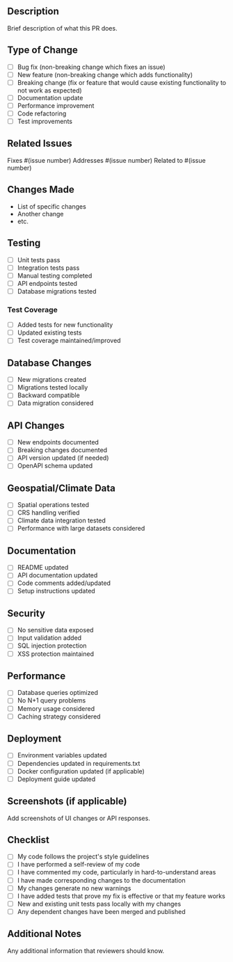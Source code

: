 ## Description
Brief description of what this PR does.

## Type of Change
- [ ] Bug fix (non-breaking change which fixes an issue)
- [ ] New feature (non-breaking change which adds functionality)
- [ ] Breaking change (fix or feature that would cause existing functionality to not work as expected)
- [ ] Documentation update
- [ ] Performance improvement
- [ ] Code refactoring
- [ ] Test improvements

## Related Issues
Fixes #(issue number)
Addresses #(issue number)
Related to #(issue number)

## Changes Made
- List of specific changes
- Another change
- etc.

## Testing
- [ ] Unit tests pass
- [ ] Integration tests pass
- [ ] Manual testing completed
- [ ] API endpoints tested
- [ ] Database migrations tested

### Test Coverage
- [ ] Added tests for new functionality
- [ ] Updated existing tests
- [ ] Test coverage maintained/improved

## Database Changes
- [ ] New migrations created
- [ ] Migrations tested locally
- [ ] Backward compatible
- [ ] Data migration considered

## API Changes
- [ ] New endpoints documented
- [ ] Breaking changes documented
- [ ] API version updated (if needed)
- [ ] OpenAPI schema updated

## Geospatial/Climate Data
- [ ] Spatial operations tested
- [ ] CRS handling verified
- [ ] Climate data integration tested
- [ ] Performance with large datasets considered

## Documentation
- [ ] README updated
- [ ] API documentation updated
- [ ] Code comments added/updated
- [ ] Setup instructions updated

## Security
- [ ] No sensitive data exposed
- [ ] Input validation added
- [ ] SQL injection protection
- [ ] XSS protection maintained

## Performance
- [ ] Database queries optimized
- [ ] No N+1 query problems
- [ ] Memory usage considered
- [ ] Caching strategy considered

## Deployment
- [ ] Environment variables updated
- [ ] Dependencies updated in requirements.txt
- [ ] Docker configuration updated (if applicable)
- [ ] Deployment guide updated

## Screenshots (if applicable)
Add screenshots of UI changes or API responses.

## Checklist
- [ ] My code follows the project's style guidelines
- [ ] I have performed a self-review of my code
- [ ] I have commented my code, particularly in hard-to-understand areas
- [ ] I have made corresponding changes to the documentation
- [ ] My changes generate no new warnings
- [ ] I have added tests that prove my fix is effective or that my feature works
- [ ] New and existing unit tests pass locally with my changes
- [ ] Any dependent changes have been merged and published

## Additional Notes
Any additional information that reviewers should know.
